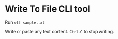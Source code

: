 # Write To File CLI tool

Run `wtf sample.txt`

Write or paste any text content. `Ctrl-C` to stop writing.
